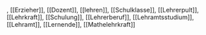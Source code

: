 , [[Erzieher]], [[Dozent]], [[lehren]], [[Schulklasse]], [[Lehrerpult]], [[Lehrkraft]], [[Schulung]], [[Lehrerberuf]], [[Lehramtsstudium]], [[Lehramt]], [[Lernende]], [[Mathelehrkraft]]